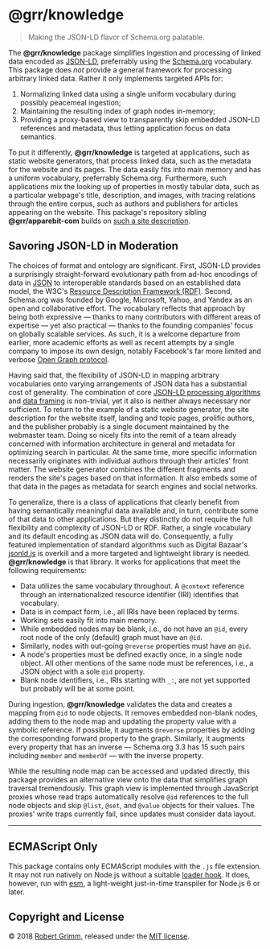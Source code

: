 # @grr/knowledge

> Making the JSON-LD flavor of Schema.org palatable.

The __@grr/knowledge__ package simplifies ingestion and processing of linked
data encoded as [JSON-LD](https://json-ld.org), preferrably using the
[Schema.org](http://schema.org) vocabulary. This package does *not* provide a
general framework for processing arbitrary linked data. Rather it only
implements targeted APIs for:

 1. Normalizing linked data using a single uniform vocabulary during possibly
    peacemeal ingestion;
 2. Maintaining the resulting index of graph nodes in-memory;
 3. Providing a proxy-based view to transparently skip embedded JSON-LD
    references and metadata, thus letting application focus on data semantics.

To put it differently, __@grr/knowledge__ is targeted at applications, such as
static website generators, that process linked data, such as the metadata for
the website and its pages. The data easily fits into main memory and has a
uniform vocabulary, preferrably Schema.org. Furthermore, such applications mix
the looking up of properties in mostly tabular data, such as a particular
webpage's title, description, and images, with tracing relations through the
entire corpus, such as authors and publishers for articles appearing on the
website. This package's repository sibling __@grr/apparebit-com__ builds on
[such a site
description](https://github.com/apparebit/js-junction/tree/master/packages/apparebit-com/site.jsonld).

## Savoring JSON-LD in Moderation

The choices of format and ontology are significant. First, JSON-LD provides a
surprisingly straight-forward evolutionary path from ad-hoc encodings of data in
[JSON](http://json.org) to interoperable standards based on an established data
model, the W3C's [Resource Description Framework
(RDF)](https://www.w3.org/TR/rdf11-concepts/). Second, Schema.org was founded by
Google, Microsoft, Yahoo, and Yandex as an open and collaborative effort. The
vocabulary reflects that approach by being both expressive — thanks to many
contributors with different areas of expertise — yet also practical — thanks to
the founding companies' focus on globally scalable services. As such, it is a
welcome departure from earlier, more academic efforts as well as recent attempts
by a single company to impose its own design, notably Facebook's far more
limited and verbose [Open Graph protocol](http://ogp.me).

Having said that, the flexibility of JSON-LD in mapping arbitrary vocabularies
onto varying arrangements of JSON data has a substantial cost of generality. The
combination of core [JSON-LD processing
algorithms](https://json-ld.org/spec/latest/json-ld-api/) and [data
framing](https://json-ld.org/spec/latest/json-ld-framing/) is non-trivial, yet
it also is neither always necessary nor sufficient. To return to the example of
a static website generator, the site description for the website itself, landing
and topic pages, prolific authors, and the publisher probably is a single
document maintained by the webmaster team. Doing so nicely fits into the remit
of a team already concerned with information architecture in general and
metadata for optimizing search in particular. At the same time, more specific
information necessarily originates with individual authors through their
articles' front matter. The website generator combines the different fragments
and renders the site's pages based on that information. It also embeds some of
that data in the pages as metadata for search engines and social networks.

To generalize, there is a class of applications that clearly benefit from having
semantically meaningful data available and, in turn, contribute some of that
data to other applications. But they distinctly do not require the full
flexibility and complexity of JSON-LD or RDF. Rather, a single vocabulary and
its default encoding as JSON data will do. Consequently, a fully featured
implementation of standard algorithms such as Digital Bazaar's
[jsonld.js](https://github.com/digitalbazaar) is overkill and a more targeted
and lightweight library is needed. __@grr/knowledge__ is that library. It works
for applications that meet the following requirements:

  * Data utilizes the same vocabulary throughout. A `@context` reference through
    an internationalized resource identifier (IRI) identifies that vocabulary.
  * Data is in compact form, i.e., all IRIs have been replaced by terms.
  * Working sets easily fit into main memory.
  * While embedded nodes may be blank, i.e., do not have an `@id`, every root
    node of the only (default) graph must have an `@id`.
  * Similarly, nodes with out-going `@reverse` properties must have an `@id`.
  * A node's properties must be defined exactly once, in a single node object.
    All other mentions of the same node must be references, i.e., a JSON object
    with a sole `@id` property.
  * Blank node identifiers, i.e., IRIs starting with `_:`, are not yet supported
    but probably will be at some point.

During ingestion, __@grr/knowledge__ validates the data and creates a mapping
from `@id` to node objects. It removes embedded non-blank nodes, adding them to
the node map and updating the property value with a symbolic reference. If
possible, it augments `@reverse` properties by adding the corresponding forward
property to the graph. Similarly, it augments every property that has an inverse
— Schema.org 3.3 has 15 such pairs including `member` and `memberOf` — with the
inverse property.

While the resulting node map can be accessed and updated directly, this package
provides an alternative view onto the data that simplifies graph traversal
tremendously. This graph view is implemented through JavaScript proxies whose
read traps automatically resolve `@id` references to the full node objects and
skip `@list`, `@set`, and `@value` objects for their values. The proxies' write
traps currently fail, since updates must consider data layout.

--------------------------------------------------------------------------------

## ECMAScript Only

This package contains only ECMAScript modules with the `.js` file extension. It
may not run natively on Node.js without a suitable [loader
hook](https://nodejs.org/dist/latest-v9.x/docs/api/esm.html#esm_loader_hooks).
It does, however, run with [esm](https://github.com/standard-things/esm), a
light-weight just-in-time transpiler for Node.js 6 or later.

## Copyright and License

© 2018 [Robert Grimm](http://apparebit.com), released under the [MIT
license](LICENSE).
